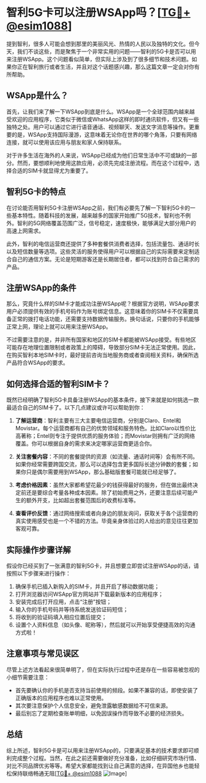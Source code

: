 # 智利5G卡可以注册WSApp吗？[[TG💪+ @esim1088](https://t.me/s/esim1088)]

提到智利，很多人可能会想到那里的美丽风光、热情的人民以及独特的文化。但今天，我们不谈这些，而是聚焦于一个非常实用的问题——智利的5G卡是否可以用来注册WSApp。这个问题看似简单，但实际上涉及到了很多细节和技术问题。如果你正在智利旅行或者生活，并且对这个话题感兴趣，那么这篇文章一定会对你有所帮助。

## WSApp是什么？

首先，让我们来了解一下WSApp到底是什么。WSApp是一个全球范围内越来越受欢迎的应用程序，它类似于微信或WhatsApp这样的即时通讯软件，但又有一些独特之处。用户可以通过它进行语音通话、视频聊天、发送文字消息等操作。更重要的是，WSApp支持国际漫游，这意味着无论你在世界的哪个角落，只要有网络连接，就可以使用该应用与朋友和家人保持联系。

对于许多生活在海外的人来说，WSApp已经成为他们日常生活中不可或缺的一部分。然而，要想顺利地使用这款应用，必须先完成注册流程。而在这个过程中，选择合适的SIM卡就显得尤为重要了。

## 智利5G卡的特点

在讨论能否用智利5G卡注册WSApp之前，我们有必要先了解一下智利5G卡的一些基本特性。随着科技的发展，越来越多的国家开始推广5G技术，智利也不例外。智利的5G网络覆盖范围广泛，信号稳定，速度极快，能够满足大部分用户的高速上网需求。

此外，智利的电信运营商还提供了多种套餐供消费者选择，包括流量包、通话时长以及短信数量等选项。这些灵活的服务使得用户可以根据自己的实际需要来定制适合自己的通信方案。无论是短期游客还是长期居住者，都可以找到符合自己需求的产品。

## 注册WSApp的条件

那么，究竟什么样的SIM卡才能成功注册WSApp呢？根据官方说明，WSApp要求用户必须提供有效的手机号码作为账号绑定信息。这意味着你的SIM卡不仅需要具备正常的拨打电话功能，还需要支持数据传输服务。换句话说，只要你的手机能够正常上网，理论上就可以用来注册WSApp。

不过需要注意的是，并非所有国家和地区的SIM卡都能被WSApp接受。有些地区可能存在地理位置限制或者政策上的障碍，导致部分SIM卡无法正常使用。因此，在购买智利本地SIM卡时，最好提前咨询当地服务商或者查阅相关资料，确保所选产品符合WSApp的要求。

## 如何选择合适的智利SIM卡？

既然已经明确了智利5G卡具备注册WSApp的基本条件，接下来就是如何挑选一款最适合自己的SIM卡了。以下几点建议或许可以帮助到你：

1. **了解运营商**：智利主要有三大主要电信运营商，分别是Claro、Entel和Movistar。每个运营商都有自己的优势领域和服务特色。比如Claro以性价比高著称；Entel则专注于提供优质的服务体验；而Movistar则拥有广泛的网络覆盖。你可以根据自身的需求来决定哪家运营商更适合你。

2. **关注套餐内容**：不同的套餐提供的资源（如流量、通话时间等）会有所不同。如果你经常需要跨国交流，那么可以选择包含更多国际长途分钟数的套餐；如果你只是偶尔需要用到WSApp，那么基础版套餐可能就已经足够了。

3. **考虑价格因素**：虽然大家都希望花最少的钱获得最好的服务，但在做出最终决定前还是要综合考量各种成本因素。除了初始费用之外，还要注意后续可能产生的额外开支，比如超出套餐范围后的收费标准等。

4. **查看评价反馈**：通过网络搜索或者向身边的朋友询问，获取关于各个运营商的真实使用感受也是一个不错的方法。毕竟亲身体验过的人给出的意见往往更加客观可靠。

## 实际操作步骤详解

假设你已经买到了一张满意的智利5G卡，并且想要立即尝试注册WSApp的话，请按照以下步骤来进行操作：

1. 确保手机已插入新购入的SIM卡，并且开启了移动数据功能；
2. 打开浏览器访问WSApp官方网站并下载最新版本的应用程序；
3. 安装完成后打开应用，点击“注册”按钮；
4. 输入你的手机号码并等待系统发送验证码短信；
5. 将收到的验证码填入相应位置后提交；
6. 设置个人资料信息（如头像、昵称等），然后就可以开始享受便捷高效的沟通方式啦！

## 注意事项与常见误区

尽管上述方法看起来很简单明了，但在实际执行过程中还是存在一些容易被忽视的小细节需要注意：

- 首先要确认你的手机是否支持当前使用的频段。如果不兼容的话，即使安装了正确版本的应用程序也难以正常使用。
- 其次要注意保护个人信息安全，避免泄露敏感数据给不可信来源。
- 最后别忘了定期检查账单明细，以免因误操作而导致不必要的经济损失。

## 总结

综上所述，智利5G卡是可以用来注册WSApp的，只要满足基本的技术要求即可顺利完成整个过程。当然，在此之前还需要做好充分准备，比如仔细研究市场行情、对比不同品牌优劣等等。希望大家都能找到让自己满意的选择，在异国他乡也能轻松保持联络畅通无阻[[TG💪+ @esim1088](https://t.me/s/esim1088) ![Image](https://i.postimg.cc/4NQfJmqS/Snipaste-2025-05-13-00-14-12.png)]